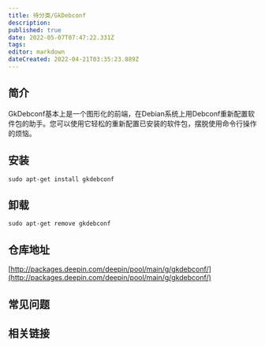 ```yaml
---
title: 待分类/GkDebconf
description: 
published: true
date: 2022-05-07T07:47:22.331Z
tags: 
editor: markdown
dateCreated: 2022-04-21T03:35:23.889Z
---
```


## 简介

GkDebconf基本上是一个图形化的前端，在Debian系统上用Debconf重新配置软件包的助手。您可以使用它轻松的重新配置已安装的软件包，摆脱使用命令行操作的烦恼。

## 安装

`sudo apt-get install gkdebconf`

## 卸载

`sudo apt-get remove gkdebconf`

## 仓库地址

[http://packages.deepin.com/deepin/pool/main/g/gkdebconf/](http://packages.deepin.com/deepin/pool/main/g/gkdebconf/)

## 常见问题

## 相关链接
